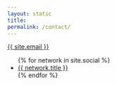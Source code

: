 ```yaml
---
layout: static
title: 
permalink: /contact/
---
```


<section id="contact" class="container content-section text-center col-md-offset-0">
    <div class="row">
        <div class="col-md-8 col-md-offset-0">
            <p><a href="mailto:{{ site.email }}">{{ site.email }}</a>
            </p>
            <ul class="list-inline banner-social-buttons">
                {% for network in site.social %}
                <li>
                    <a href="{{ network.url }}" class="btn btn-default btn-lg"><i class="fa fa-{{ network.title }} fa-fw"></i> <span class="network-name">{{ network.title }}</span></a>
                </li>
                {% endfor %}
            </ul>
        </div>
    </div>
</section>